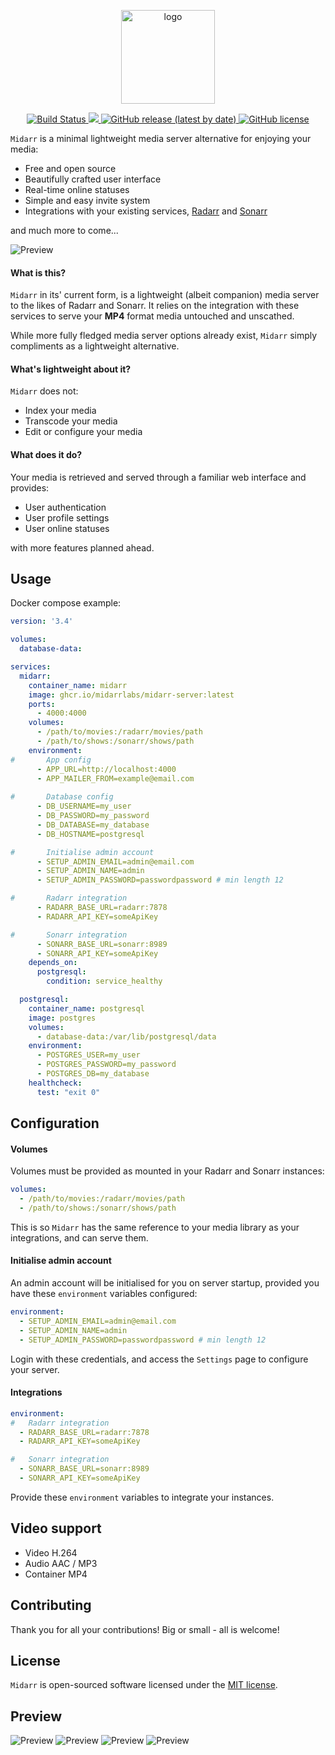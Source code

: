 <p align="center">
    <img src="priv/static/logo.svg" width="150" height="150" alt="logo">
</p>

<p align="center">
    <a href="https://github.com/midarrlabs/midarr-server/actions/workflows/master.yml">
        <img src="https://github.com/midarrlabs/midarr-server/actions/workflows/master.yml/badge.svg" alt="Build Status">
    </a>
    <a href="https://codecov.io/gh/midarrlabs/midarr-server">
        <img src="https://codecov.io/gh/midarrlabs/midarr-server/branch/master/graph/badge.svg?token=8PJVJG09RK"/>
    </a>
    <a href="https://github.com/midarrlabs/midarr-server/releases">
        <img alt="GitHub release (latest by date)" src="https://img.shields.io/github/v/release/midarrlabs/midarr-server">
    </a>
    <a href="https://github.com/midarrlabs/midarr-server/blob/master/LICENSE">
        <img alt="GitHub license" src="https://img.shields.io/github/license/midarrlabs/midarr-server">
    </a>
</p>

`Midarr` is a minimal lightweight media server alternative for enjoying your media:

* Free and open source
* Beautifully crafted user interface
* Real-time online statuses
* Simple and easy invite system
* Integrations with your existing services, [Radarr](https://radarr.video/) and [Sonarr](https://sonarr.tv/)

and much more to come...

![Preview](docs/home.png)

#### What is this?

`Midarr` in its' current form, is a lightweight (albeit companion) media server to the likes of Radarr and Sonarr. It relies on the integration with these services to serve your **MP4** format media untouched and unscathed.

While more fully fledged media server options already exist, `Midarr` simply compliments as a lightweight alternative.

#### What's lightweight about it?

`Midarr` does not:

* Index your media
* Transcode your media
* Edit or configure your media

#### What does it do?

Your media is retrieved and served through a familiar web interface and provides:

* User authentication
* User profile settings
* User online statuses

with more features planned ahead.

## Usage

Docker compose example:

```yaml
version: '3.4'

volumes:
  database-data:

services:
  midarr:
    container_name: midarr
    image: ghcr.io/midarrlabs/midarr-server:latest
    ports:
      - 4000:4000
    volumes:
      - /path/to/movies:/radarr/movies/path
      - /path/to/shows:/sonarr/shows/path
    environment:
#       App config
      - APP_URL=http://localhost:4000
      - APP_MAILER_FROM=example@email.com
        
#       Database config
      - DB_USERNAME=my_user
      - DB_PASSWORD=my_password
      - DB_DATABASE=my_database
      - DB_HOSTNAME=postgresql

#       Initialise admin account
      - SETUP_ADMIN_EMAIL=admin@email.com
      - SETUP_ADMIN_NAME=admin
      - SETUP_ADMIN_PASSWORD=passwordpassword # min length 12

#       Radarr integration
      - RADARR_BASE_URL=radarr:7878
      - RADARR_API_KEY=someApiKey

#       Sonarr integration
      - SONARR_BASE_URL=sonarr:8989
      - SONARR_API_KEY=someApiKey
    depends_on:
      postgresql:
        condition: service_healthy

  postgresql:
    container_name: postgresql
    image: postgres
    volumes:
      - database-data:/var/lib/postgresql/data
    environment:
      - POSTGRES_USER=my_user
      - POSTGRES_PASSWORD=my_password
      - POSTGRES_DB=my_database
    healthcheck:
      test: "exit 0"
```

## Configuration

#### Volumes

Volumes must be provided as mounted in your Radarr and Sonarr instances:

```yaml
volumes:
  - /path/to/movies:/radarr/movies/path
  - /path/to/shows:/sonarr/shows/path
```
This is so `Midarr` has the same reference to your media library as your integrations, and can serve them.

#### Initialise admin account

An admin account will be initialised for you on server startup, provided you have these `environment` variables configured:

```yaml
environment:
  - SETUP_ADMIN_EMAIL=admin@email.com
  - SETUP_ADMIN_NAME=admin
  - SETUP_ADMIN_PASSWORD=passwordpassword # min length 12
```
Login with these credentials, and access the `Settings` page to configure your server.

#### Integrations

```yaml
environment:
#   Radarr integration
  - RADARR_BASE_URL=radarr:7878
  - RADARR_API_KEY=someApiKey

#   Sonarr integration
  - SONARR_BASE_URL=sonarr:8989
  - SONARR_API_KEY=someApiKey
```
Provide these `environment` variables to integrate your instances.

## Video support

* Video H.264
* Audio AAC / MP3
* Container MP4

## Contributing

Thank you for all your contributions! Big or small - all is welcome!

## License

`Midarr` is open-sourced software licensed under the [MIT license](LICENSE).

## Preview

![Preview](docs/login.png)
![Preview](docs/online.png)
![Preview](docs/movie.png)
![Preview](docs/player.png)

